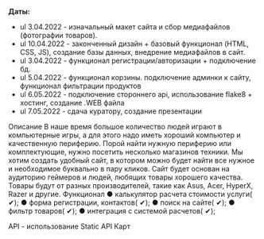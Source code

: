  **Даты:**
* ul 3.04.2022 - изначальный макет сайта и сбор медиафайлов (фотографии товаров).
* ul 10.04.2022 - законченный дизайн + базовый функционал (HTML, CSS, JS), создание базы данных, внедрение медиафайлов в сайт.
* ul 3.04.2022 - функционал регистрации/авторизации + подключение бд.
* ul 5.04.2022 - функционал корзины. подключение админки к сайту, функционал фильтрации продуктов
* ul 6.05.2022 - подключение стороннего api, использование flake8 + хостинг, создание .WEB файла
* ul 7.05.2022 - сдача куратору, создание презентации

Описание 
В наше время большое количество людей играют в компьютерные игры, а для этого надо иметь хороший компьютер и качественную периферию. Порой найти нужную периферию или комплектующие, нужно посетить несколько магазинов техники. Мы хотим создать удобный сайт, в котором можно будет найти все нужное и необходимое буквально в пару кликов. Сайт будет основан на аудиторию геймеров и людей, любящих товары хорошего качества. Товары будут от разных производителей, такие как Asus, Acer, HyperX, Razer и другие.
Функционал
●  калькулятор расчета стоимости услуги( ✔); 
●  форма регистрации, контактов( ✔);
●  поиск на сайте( ✔);
●  фильтр товаров( ✔);
●  интеграция с системой расчетов( ✔);

API - использование Static API Карт

